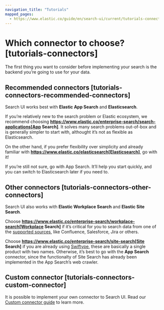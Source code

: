 ```yaml
---
navigation_title: "Tutorials"
mapped_pages:
  - https://www.elastic.co/guide/en/search-ui/current/tutorials-connectors.html
---
```


# Which connector to choose? [tutorials-connectors]

The first thing you want to consider before implementing your search is the backend you’re going to use for your data.

## Recommended connectors [tutorials-connectors-recommended-connectors]

Search UI works best with **Elastic App Search** and **Elasticsearch**.

If you’re relatively new to the search problem or Elastic ecosystem, we recommend choosing **https://www.elastic.co/enterprise-search/search-applications[App Search]**. It solves many search problems out-of-box and is generally simpler to start with, althought it’s not as flexible as Elasticsearch.

On the other hand, if you prefer flexibility over simplicity and already familiar with **https://www.elastic.co/elasticsearch[Elasticsearch]**, go with it!

If you’re still not sure, go with App Search. It’ll help you start quickly, and you can switch to Elasticsearch later if you need to.

## Other connectors [tutorials-connectors-other-connectors]

Search UI also works with **Elastic Workplace Search** and **Elastic Site Search**.

Choose **https://www.elastic.co/enterprise-search/workplace-search[Workplace Search]** if it’s critical for you to search data from one of the [supported sources](https://www.elastic.co/guide/en/workplace-search/current/workplace-search-content-sources.html#oauth-first-party-content-sources), like Confluence, Salesforce, Jira or others.

Choose **https://www.elastic.co/enterprise-search/site-search[Site Search]** if you are already using [Swiftype](https://swiftype.com/), these are basically a single product with two names. Otherwise, it’s best to go with the **App Search** connector, since the functionalty of Site Search has already been implemented in the App Search’s web crawler.

## Custom connector [tutorials-connectors-custom-connector]

It is possible to implement your own connector to Search UI. Read our [Custom connector guide](/reference/guides-building-custom-connector.md) to learn more.
